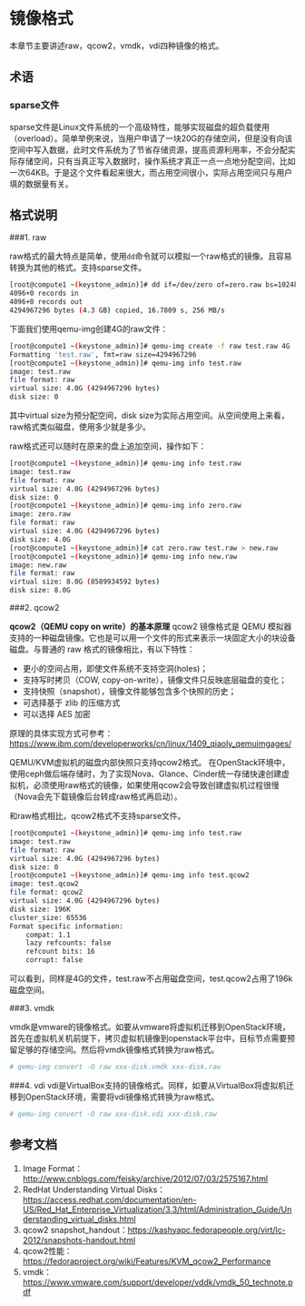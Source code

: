 # 镜像格式

本章节主要讲述raw，qcow2，vmdk，vdi四种镜像的格式。



## 术语
### sparse文件
sparse文件是Linux文件系统的一个高级特性，能够实现磁盘的超负载使用（overload）。简单举例来说，当用户申请了一块20G的存储空间，但是没有向该空间中写入数据，此时文件系统为了节省存储资源，提高资源利用率，不会分配实际存储空间，只有当真正写入数据时，操作系统才真正一点一点地分配空间，比如一次64KB。于是这个文件看起来很大，而占用空间很小，实际占用空间只与用户填的数据量有关。
## 格式说明

###1. raw

raw格式的最大特点是简单，使用`dd`命令就可以模拟一个raw格式的镜像。且容易转换为其他的格式。支持sparse文件。

```bash
[root@compute1 ~(keystone_admin)]# dd if=/dev/zero of=zero.raw bs=1024k count=4096
4096+0 records in
4096+0 records out
4294967296 bytes (4.3 GB) copied, 16.7809 s, 256 MB/s
```
下面我们使用qemu-img创建4G的raw文件：
```bash
[root@compute1 ~(keystone_admin)]# qemu-img create -f raw test.raw 4G
Formatting 'test.raw', fmt=raw size=4294967296
[root@compute1 ~(keystone_admin)]# qemu-img info test.raw 
image: test.raw
file format: raw
virtual size: 4.0G (4294967296 bytes)
disk size: 0
```
其中virtual size为预分配空间，disk size为实际占用空间。从空间使用上来看，raw格式类似磁盘，使用多少就是多少。

raw格式还可以随时在原来的盘上追加空间，操作如下：
```bash
[root@compute1 ~(keystone_admin)]# qemu-img info test.raw 
image: test.raw
file format: raw
virtual size: 4.0G (4294967296 bytes)
disk size: 0
[root@compute1 ~(keystone_admin)]# qemu-img info zero.raw 
image: zero.raw
file format: raw
virtual size: 4.0G (4294967296 bytes)
disk size: 4.0G
[root@compute1 ~(keystone_admin)]# cat zero.raw test.raw > new.raw
[root@compute1 ~(keystone_admin)]# qemu-img info new.raw 
image: new.raw
file format: raw
virtual size: 8.0G (8589934592 bytes)
disk size: 8.0G
```
###2. qcow2

**qcow2（QEMU copy on write）的基本原理**
qcow2 镜像格式是 QEMU 模拟器支持的一种磁盘镜像。它也是可以用一个文件的形式来表示一块固定大小的块设备磁盘。与普通的 raw 格式的镜像相比，有以下特性：

- 更小的空间占用，即使文件系统不支持空洞(holes)；
- 支持写时拷贝（COW, copy-on-write），镜像文件只反映底层磁盘的变化；
- 支持快照（snapshot），镜像文件能够包含多个快照的历史；
- 可选择基于 zlib 的压缩方式
- 可以选择 AES 加密

原理的具体实现方式可参考：https://www.ibm.com/developerworks/cn/linux/1409_qiaoly_qemuimgages/

QEMU/KVM虚拟机的磁盘内部快照只支持qcow2格式。 
在OpenStack环境中，使用ceph做后端存储时，为了实现Nova、Glance、Cinder统一存储快速创建虚拟机，必须使用raw格式的镜像，如果使用qcow2会导致创建虚拟机过程很慢（Nova会先下载镜像后台转成raw格式再启动）。

和raw格式相比，qcow2格式不支持sparse文件。
```bash
[root@compute1 ~(keystone_admin)]# qemu-img info test.raw 
image: test.raw
file format: raw
virtual size: 4.0G (4294967296 bytes)
disk size: 0
[root@compute1 ~(keystone_admin)]# qemu-img info test.qcow2 
image: test.qcow2
file format: qcow2
virtual size: 4.0G (4294967296 bytes)
disk size: 196K
cluster_size: 65536
Format specific information:
    compat: 1.1
    lazy refcounts: false
    refcount bits: 16
    corrupt: false
```
可以看到，同样是4G的文件，test.raw不占用磁盘空间，test.qcow2占用了196k磁盘空间。

###3. vmdk 

vmdk是vmware的镜像格式。如要从vmware将虚拟机迁移到OpenStack环境，首先在虚拟机关机前提下，拷贝虚拟机镜像到openstack平台中，目标节点需要预留足够的存储空间。然后将vmdk镜像格式转换为raw格式。

```bash
# qemu-img convert -O raw xxx-disk.vmdk xxx-disk.raw
```
###4. vdi
vdi是VirtualBox支持的镜像格式。同样，如要从VirtualBox将虚拟机迁移到OpenStack环境，需要将vdi镜像格式转换为raw格式。

```bash
# qemu-img convert -O raw xxx-disk.vdi xxx-disk.raw
```

## 参考文档

1. Image Format：http://www.cnblogs.com/feisky/archive/2012/07/03/2575167.html
2. RedHat Understanding Virtual Disks：https://access.redhat.com/documentation/en-US/Red_Hat_Enterprise_Virtualization/3.3/html/Administration_Guide/Understanding_virtual_disks.html
3. qcow2 snapshot_handout：https://kashyapc.fedorapeople.org/virt/lc-2012/snapshots-handout.html
4. qcow2性能：https://fedoraproject.org/wiki/Features/KVM_qcow2_Performance
5. vmdk：https://www.vmware.com/support/developer/vddk/vmdk_50_technote.pdf
